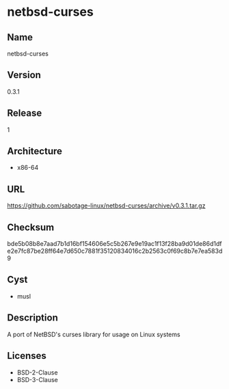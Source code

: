 # netbsd-curses

## Name
netbsd-curses

## Version
0.3.1

## Release
1

## Architecture
* x86-64

## URL
https://github.com/sabotage-linux/netbsd-curses/archive/v0.3.1.tar.gz

## Checksum
bde5b08b8e7aad7b1d16bf154606e5c5b267e9e19ac1f13f28ba9d01de86d1dfe2e7fc87be28ff64e7d650c7881f35120834016c2b2563c0f69c8b7e7ea583d9

## Cyst
* musl

## Description
A port of NetBSD's curses library for usage on Linux systems

## Licenses
* BSD-2-Clause
* BSD-3-Clause
